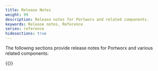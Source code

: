 ```yaml
---
title: Release Notes
weight: 99
description: Release notes for Portworx and related components.
keywords: Release notes, Reference
series: reference
hidesections: true
---
```

The following sections provide release notes for Portworx and various related components:

{{<homelist series="release-notes" seriesExternal="https://github.com/libopenstorage/stork/releases | Stork release notes | Release notes for the Stork component">}}
